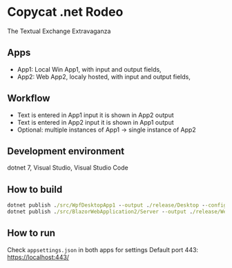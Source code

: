 # Copycat .net Rodeo

The Textual Exchange Extravaganza

## Apps

- App1: Local Win App1, with input and output fields,
- App2: Web App2, localy hosted, with input and output fields,

## Workflow

- Text is entered in App1 input it is shown in App2 output
- Text is entered in App2 input it is shown in App1 output
- Optional: multiple instances of App1 -> single instance of App2

## Development environment

dotnet 7,
Visual Studio,
Visual Studio Code

## How to build

```cmd
dotnet publish ./src/WpfDesktopApp1 --output ./release/Desktop --configuration Release --self-contained 
dotnet publish ./src/BlazorWebApplication2/Server --output ./release/WebApp --configuration Release --self-contained
```

## How to run

Check `appsettings.json` in both apps for settings
Default port 443: [https://localhost:443/](https://localhost:443/)
